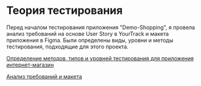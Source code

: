 # Теория тестирования

Перед началом тестирования приложения "Demo-Shopping", я провела анализ требований на основе User Story в YourTrack и макета приложения в Figma. Были определены виды, уровни и методы тестирования, подходящие для этого проекта.

[Определение методов, типов и уровней тестирования для приложения интернет-магазин](https://docs.google.com/spreadsheets/d/1DW1jd58q5OXza80ezyb53SLn-pG1dfS5Fe8pTkoOChA/edit?usp=sharing)

[Анализ требований и макета](https://docs.google.com/spreadsheets/d/1TMr28B84hCv98Han_ZY3ZfKgqDYgN8hGrnQBwhWO5LA/edit?usp=sharing)
